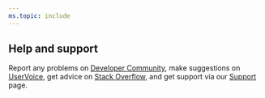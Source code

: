 ```yaml
---
ms.topic: include
---
```


## Help and support

Report any problems on [Developer Community](https://developercommunity.visualstudio.com/spaces/21/index.html),
make suggestions on [UserVoice](https://visualstudio.uservoice.com/forums/330519-team-services),
get advice on [Stack Overflow](https://stackoverflow.com/questions/tagged/vs-team-services),
and get support via our [Support](https://azure.microsoft.com/support/devops/) page.
